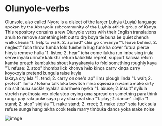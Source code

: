 # Olunyole-verbs
Olunyole, also called Nyore is a dialect of the larger Luhyia (Luyia) language spoken by the Abanyole subcommunity of the Luyhia ethick group of Kenya. This repository contains a few Olunyole verbs with their English translations 
anula	to remove something left out to dry
boya	tie
buna	be quiet
chenda	walk
chesia	"1. help to walk; 2. spread"
chia	go
chwanya	"1. leave behind; 2. neglect"
fuba	throw
fumba 	fold
fumbella	hug
funikha	cover
futula	pierce
hinyia 	remove
hulla	"1. listen; 2. hear"
icha	come
ilukha	run
imba	sing
inula	serve
inyala	urinate
kalukha	return
kalukhila	repeat, support 
kalusia	return
kamba	preach
kambukha	shout
kanyakanyia	to fold something roughly
kaya	"1. refuse; 2. stop"
khomba	lick
khonya 	help
kinga	carry
kinga	 carry 
koyokoyia	pretend
kungula	raise
kuyia	
lakaya	cry
lela	"1. tend; 2. carry on one's lap"
lima	plough
linda	"1. wait; 2. protect"
lloma / loloma	talk
loka	bewitch
mina	squeeze
mwamia	make dirty
nia	shit
nuna	suckle
nyalala	diarrhoea
nyeka	"1. abuse; 2. insult"
nyilula	stretch
nyokhosia	vex
olela	stop crying
oma	spread on something 
para	think
runga	pay
sala	puke
saya	pray
siba	seal
sina	"1. play; 2. dance"
sinjila	"1. stand; 2. stop"
sinjisia	"1. make stand; 2. erect; 3. make stop"
sota 	fuck
sula 	refuse
sunga	hang
tekha	cook
tesia	marry
timbuka	dance
yoka	 make noise

![image](https://github.com/user-attachments/assets/8d07b784-b150-4784-ba38-661dd7a1fc58)

